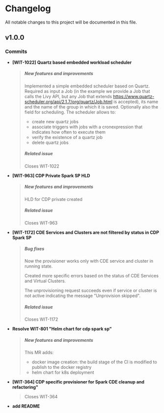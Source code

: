 # Changelog

All notable changes to this project will be documented in this file.

## v1.0.0

### Commits

- **[WIT-1022] Quartz based embedded workload scheduler**
  > 
  > ##### New features and improvements
  > 
  > Implemented a simple embedded scheduler based on Quartz.
  > Required as input a Job (in the example we provide a Job that calls the Livy API, but any Job that extends https://www.quartz-scheduler.org/api/2.1.7/org/quartz/Job.html is accepted), its name and the name of the group in which it is saved. Optionally also the field for scheduling.
  > The scheduler allows to:
  > - create new quartz jobs
  > - associate triggers with jobs with a cronexpression that indicates how often to execute them
  > - verify the existence of a quartz job
  > - delete quartz jobs
  > 
  > 
  > ##### Related issue
  > 
  > Closes WIT-1022
  > 
  > 

- **[WIT-963] CDP Private Spark SP HLD**
  > 
  > ##### New features and improvements
  > 
  > HLD for CDP private created
  > 
  > ##### Related issue
  > 
  > Closes WIT-963
  > 
  > 

- **[WIT-1172] CDE Services and Clusters are not filtered by status in CDP Spark SP**
  > 
  > ##### Bug fixes
  > Now the provisioner works only with CDE service and cluster in running state.
  > 
  > Created more specific errors based on the status of CDE Services and Virtual Clusters.
  > 
  > The unprovisioning request succeeds even if service or cluster is not active indicating the message "Unprovision skipped".
  > 
  > ##### Related issue
  > Closes WIT-1172
  > 
  > 

- **Resolve WIT-801 "Helm chart for cdp spark sp"**
  > 
  > ##### New features and improvements
  > 
  > This MR adds:
  > 
  > * docker image creation: the build stage of the CI is modified to publish to the docker registry
  > * helm chart for k8s deployment
  > 
  > 

- **[WIT-364] CDP specific provisioner for Spark CDE cleanup and refactoring"**
  > 
  > Closes WIT-364

- **add README**



